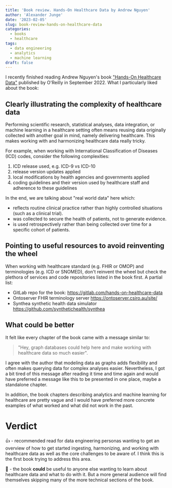 ```yaml
---
title: 'Book review. Hands-On Healthcare Data by Andrew Nguyen'
author: 'Alexander Junge'
date: '2023-02-05'
slug: book-review-hands-on-healthcare-data
categories:
  - books
  - healthcare
tags:
  - data engineering
  - analytics
  - machine learning
draft: false
---
```


I recently finished reading Andrew Nguyen's book ["Hands-On Healthcare Data"](https://www.oreilly.com/library/view/hands-on-healthcare-data/9781098112912/)
published by O'Reilly in September 2022. What I particularly liked about the book:

## Clearly illustrating the complexity of healthcare data

Performing scientific research, statistical analyses, data integration, or machine learning in a healthcare setting
often means reusing data originally collected with another goal in mind, namely delivering healthcare.
This makes working with and harmonizing healthcare data really tricky.

For example, when working with International Classification of Diseases (ICD) codes, consider the following complexities:

1. ICD release used, e.g. ICD-9 vs ICD-10
2. release version updates applied
3. local modifications by health agencies and governments applied 
4. coding guidelines and their version used by healthcare staff and adherence to these guidelines

In the end, we are talking about "real world data" here which:

- reflects routine clinical practice rather than highly controlled situations (such as a clinical trial).
- was collected to secure the health of patients, not to generate evidence.
- is used retrospectively rather than being collected over time for a specific cohort of patients.

## Pointing to useful resources to avoid reinventing the wheel 

When working with healthcare standard (e.g. FHIR or OMOP) and terminologies (e.g. ICD or SNOMED), don't reinvent the wheel
but check the plethora of services and code repositories listed in the book first. A partial list:

- GitLab repo for the book: https://gitlab.com/hands-on-healthcare-data
- Ontoserver FHIR terminology server https://ontoserver.csiro.au/site/
- Synthea synthetic health data simulator https://github.com/synthetichealth/synthea

## What could be better

It felt like every chapter of the book came with a message similar to:

> "Hey, graph databases could help here and make working with healthcare data so much easier".

I agree with the author that modeling data as graphs adds flexibility and often makes querying data for complex analyses easier.
Nevertheless, I got a bit tired of this message after reading it time and time again and would have preferred a
message like this to be presented in one place, maybe a standalone chapter. 

In addition, the book chapters describing analytics and machine learning for healthcare are pretty vague and I would have preferred
more concrete examples of what worked and what did not work in the past.

# Verdict

👍 - recommended read for data engineering personas wanting to get an overview of how to get started ingesting, harmonizing, and
working with healthcare data as well as the core challenges to be aware of. I think this is the first book trying to address this area.

🤔 - the book **could** be useful to anyone else wanting to learn about healthcare data and what to do with it.
But a more general audience will find themselves skipping many of the more technical sections of the book.
